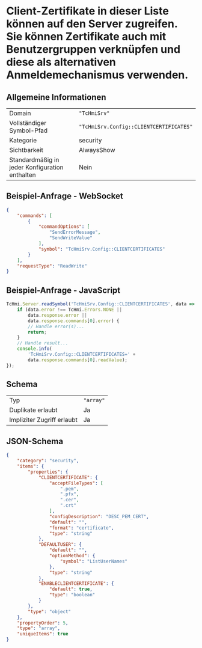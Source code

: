 # Client-Zertifikate in dieser Liste können auf den Server zugreifen. Sie können Zertifikate auch mit Benutzergruppen verknüpfen und diese als alternativen Anmeldemechanismus verwenden.

## Allgemeine Informationen

|  |  |
| - | - |
| Domain | `"TcHmiSrv"` |
| Vollständiger Symbol-Pfad | `"TcHmiSrv.Config::CLIENTCERTIFICATES"` |
| Kategorie | security |
| Sichtbarkeit | AlwaysShow |
| Standardmäßig in jeder Konfiguration enthalten | Nein |

## Beispiel-Anfrage - WebSocket

```json
{
    "commands": [
        {
            "commandOptions": [
                "SendErrorMessage",
                "SendWriteValue"
            ],
            "symbol": "TcHmiSrv.Config::CLIENTCERTIFICATES"
        }
    ],
    "requestType": "ReadWrite"
}
```

## Beispiel-Anfrage - JavaScript

```javascript
TcHmi.Server.readSymbol('TcHmiSrv.Config::CLIENTCERTIFICATES', data => {
    if (data.error !== TcHmi.Errors.NONE ||
        data.response.error ||
        data.response.commands[0].error) {
        // Handle error(s)...
        return;
    }
    // Handle result...
    console.info(
        'TcHmiSrv.Config::CLIENTCERTIFICATES=' +
        data.response.commands[0].readValue);
});
```

## Schema

|  |  |
| - | - |
| Typ | `"array"` |
| Duplikate erlaubt | Ja |
| Impliziter Zugriff erlaubt | Ja |

## JSON-Schema

```json
{
    "category": "security",
    "items": {
        "properties": {
            "CLIENTCERTIFICATE": {
                "acceptFileTypes": [
                    ".pem",
                    ".pfx",
                    ".cer",
                    ".crt"
                ],
                "configDescription": "DESC_PEM_CERT",
                "default": "",
                "format": "certificate",
                "type": "string"
            },
            "DEFAULTUSER": {
                "default": "",
                "optionMethod": {
                    "symbol": "ListUserNames"
                },
                "type": "string"
            },
            "ENABLECLIENTCERTIFICATE": {
                "default": true,
                "type": "boolean"
            }
        },
        "type": "object"
    },
    "propertyOrder": 5,
    "type": "array",
    "uniqueItems": true
}
```
